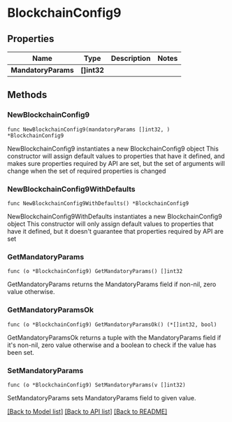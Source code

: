 # BlockchainConfig9

## Properties

Name | Type | Description | Notes
------------ | ------------- | ------------- | -------------
**MandatoryParams** | **[]int32** |  | 

## Methods

### NewBlockchainConfig9

`func NewBlockchainConfig9(mandatoryParams []int32, ) *BlockchainConfig9`

NewBlockchainConfig9 instantiates a new BlockchainConfig9 object
This constructor will assign default values to properties that have it defined,
and makes sure properties required by API are set, but the set of arguments
will change when the set of required properties is changed

### NewBlockchainConfig9WithDefaults

`func NewBlockchainConfig9WithDefaults() *BlockchainConfig9`

NewBlockchainConfig9WithDefaults instantiates a new BlockchainConfig9 object
This constructor will only assign default values to properties that have it defined,
but it doesn't guarantee that properties required by API are set

### GetMandatoryParams

`func (o *BlockchainConfig9) GetMandatoryParams() []int32`

GetMandatoryParams returns the MandatoryParams field if non-nil, zero value otherwise.

### GetMandatoryParamsOk

`func (o *BlockchainConfig9) GetMandatoryParamsOk() (*[]int32, bool)`

GetMandatoryParamsOk returns a tuple with the MandatoryParams field if it's non-nil, zero value otherwise
and a boolean to check if the value has been set.

### SetMandatoryParams

`func (o *BlockchainConfig9) SetMandatoryParams(v []int32)`

SetMandatoryParams sets MandatoryParams field to given value.



[[Back to Model list]](../README.md#documentation-for-models) [[Back to API list]](../README.md#documentation-for-api-endpoints) [[Back to README]](../README.md)



